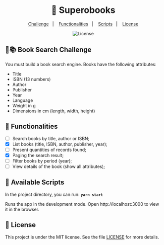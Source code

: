 
# <center align="center"> :orange_book: Superobooks </center>
<center align="center">
<a href="#mag_right-books-book-search-challenge">Challenge</a>&nbsp;&nbsp;&nbsp;|&nbsp;&nbsp;&nbsp;
<a href="#memo-functionalities">Functionalities</a>&nbsp;&nbsp;&nbsp;|&nbsp;&nbsp;&nbsp;
<a href="#round_pushpin-available-scripts">Scripts</a>&nbsp;&nbsp;&nbsp;|&nbsp;&nbsp;&nbsp; 
<a href="#memo-licence">License</a>
</center>

<p align="center">
  <img alt="License" src="https://img.shields.io/static/v1?label=license&message=MIT&color=7159c1&labelColor=000000">
</p>



## :mag_right::books: Book Search Challenge

You must build a book search engine.
Books have the following attributes:
- Title
- ISBN (13 numbers)
- Author
- Publisher
- Year
- Language
- Weight in g
- Dimensions in cm (length, width,
height)

## :memo: Functionalities
- [ ] Search books by title, author or ISBN;
- [x] List books (title, ISBN, author, publisher, year);
- [ ] Present quantities of records found;
- [x] Paging the search result;
- [ ] Filter books by period (year);
- [ ] View details of the book (show all attributes);

## :round_pushpin: Available Scripts

In the project directory, you can run:
**`yarn start`**

Runs the app in the development mode.
Open http://localhost:3000 to view it in the browser.

## :memo: License
This project is under the MIT license. See the file [LICENSE](LICENSE.md) for more details.